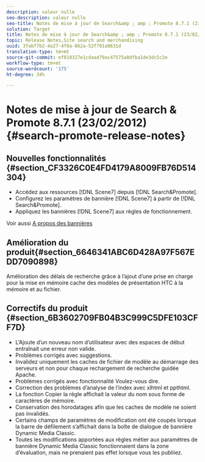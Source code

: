 ```yaml
---
description: valeur nulle
seo-description: valeur nulle
seo-title: Notes de mise à jour de Search&amp ; amp ; Promote 8.7.1 (23/02/2012)
solution: Target
title: Notes de mise à jour de Search&amp ; amp ; Promote 8.7.1 (23/02/2012)
topic: Release Notes,Site search and merchandising
uuid: 3fabf7b2-4a27-4f0a-862a-52f701a0631d
translation-type: tm+mt
source-git-commit: ef818327e1cdaad79ac47575a8dfba1de3dc5c2e
workflow-type: tm+mt
source-wordcount: '175'
ht-degree: 34%

---
```



# Notes de mise à jour de Search &amp; Promote 8.7.1 (23/02/2012){#search-promote-release-notes}

## Nouvelles fonctionnalités {#section_CF3326C0E4FD4179A8009FB76D514304}

* Accédez aux ressources [!DNL Scene7] depuis [!DNL Search&Promote].
* Configurez les paramètres de bannière [!DNL Scene7] à partir de [!DNL Search&Promote].
* Appliquez les bannières [!DNL Scene7] aux règles de fonctionnement.

Voir aussi [A propos des bannières](../c-about-design-menu/c-about-banners.md#concept_5BBE01FEC6134393B43CC917C8CC64DA)

## Amélioration du produit{#section_6646341ABC6D428A97F567EDD7090898}

Amélioration des délais de recherche grâce à l’ajout d’une prise en charge pour la mise en mémoire cache des modèles de présentation HTC à la mémoire et au fichier.

## Correctifs du produit {#section_6B3602709FB04B3C999C5DFE103CFF7D}

* L’Ajoute d’un nouveau nom d’utilisateur avec des espaces de début entraînait une erreur non valide.
* Problèmes corrigés avec suggestions.
* Invalidez uniquement les caches de fichier de modèle au démarrage des serveurs et non pour chaque rechargement de recherche guidée Apache.
* Problèmes corrigés avec fonctionnalité Voulez-vous dire.
* Correction des problèmes d’analyse de l’index avec xlhtml et ppthtml.
* La fonction Copier la règle affichait la valeur du nom sous forme de caractères de mémoire.
* Conservation des horodatages afin que les caches de modèle ne soient pas invalidés.
* Certains champs de paramètres de modification ont été coupés lorsque la barre de défilement s’affichait dans la boîte de dialogue de bannière Dynamic Media Classic.
* Toutes les modifications apportées aux règles métier aux paramètres de bannière Dynamic Media Classic fonctionnaient dans la zone d’évaluation, mais ne prenaient pas effet lorsque vous les publiiez.

